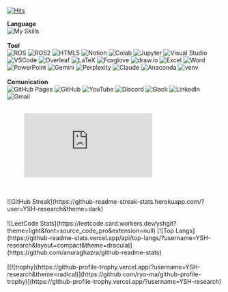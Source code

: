 [![Hits](https://hits.sh/github.com/YSH-research/YSH-research.git.svg?view=today-total&label=Visitor&color=9f9f9f&logo=github)](https://hits.sh/github.com/YSH-research/YSH-research.git/)
<br>

**Language**
<br>
![My Skills](https://skillicons.dev/icons?i=python,cpp,matlab&theme=light)
<br><br>
**Tool**
<br>
![ROS](https://img.shields.io/badge/ROS-22314E?style=for-the-badge&logo=ros&logoColor=white)
![ROS2](https://img.shields.io/badge/ROS2-22314E?style=for-the-badge&logo=ros&logoColor=white)
![HTML5](https://img.shields.io/badge/HTML5-E34F26?style=for-the-badge&logo=html5&logoColor=white)
![Notion](https://img.shields.io/badge/Notion-000000?style=for-the-badge&logo=notion&logoColor=white)
![Colab](https://img.shields.io/badge/Colab-F9AB00?style=for-the-badge&logo=googlecolab&logoColor=white)
![Jupyter](https://img.shields.io/badge/Jupyter-F37626?style=for-the-badge&logo=jupyter&logoColor=white)
![Visual Studio](https://img.shields.io/badge/Visual_Studio-5C2D91?style=for-the-badge&logo=visualstudio&logoColor=white)
![VSCode](https://img.shields.io/badge/VSCode-007ACC?style=for-the-badge&logo=visualstudiocode&logoColor=white)
![Overleaf](https://img.shields.io/badge/Overleaf-47A141?style=for-the-badge&logo=overleaf&logoColor=white)
![LaTeX](https://img.shields.io/badge/LaTeX-008080?style=for-the-badge&logo=latex&logoColor=white)
![Foxglove](https://img.shields.io/badge/Foxglove-433C5B?style=for-the-badge&logo=foxglove&logoColor=white)
![draw.io](https://img.shields.io/badge/draw.io-F08705?style=for-the-badge&logo=diagrams.net&logoColor=white)
![Excel](https://img.shields.io/badge/Excel-217346?style=for-the-badge&logo=microsoftexcel&logoColor=white)
![Word](https://img.shields.io/badge/Word-2B579A?style=for-the-badge&logo=microsoftword&logoColor=white)
![PowerPoint](https://img.shields.io/badge/PowerPoint-B7472A?style=for-the-badge&logo=microsoftpowerpoint&logoColor=white)
![Gemini](https://img.shields.io/badge/Gemini-8E75B2?style=for-the-badge&logo=googleai&logoColor=white)
![Perplexity](https://img.shields.io/badge/Perplexity-000000?style=for-the-badge&logo=perplexityai&logoColor=white)
![Claude](https://img.shields.io/badge/Claude-D06A58?style=for-the-badge&logo=anthropic&logoColor=white)
![Anaconda](https://img.shields.io/badge/Anaconda-44A833?style=for-the-badge&logo=anaconda&logoColor=white)
![venv](https://img.shields.io/badge/venv-3776AB?style=for-the-badge&logo=python&logoColor=white)
<br><br>
**Comunication**
<br>
![GitHub Pages](https://img.shields.io/badge/GitHub%20Pages-181717?style=for-the-badge&logo=github&logoColor=white)
![GitHub](https://img.shields.io/badge/GitHub-181717?style=for-the-badge&logo=github&logoColor=white)
![YouTube](https://img.shields.io/badge/YouTube-FF0000?style=for-the-badge&logo=youtube&logoColor=white)
![Discord](https://img.shields.io/badge/Discord-5865F2?style=for-the-badge&logo=discord&logoColor=white)
![Slack](https://img.shields.io/badge/Slack-4A154B?style=for-the-badge&logo=slack&logoColor=white)
![LinkedIn](https://img.shields.io/badge/LinkedIn-0A66C2?style=for-the-badge&logo=linkedin&logoColor=white)
![Gmail](https://img.shields.io/badge/Gmail-EA4335?style=for-the-badge&logo=gmail&logoColor=white)
<br><br>
<figure><embed src="https://wakatime.com/share/@20bef202-7584-45bd-9bb7-90dc982a12ec/4b15cd02-19be-4e65-b50a-74bd4512d8a9.svg"></embed></figure>
<br><br>
![GitHub Streak](https://github-readme-streak-stats.herokuapp.com/?user=YSH-research&theme=dark)
<br><br>
![LeetCode Stats](https://leetcode.card.workers.dev/yshgit?theme=light&font=source_code_pro&extension=null)
[![Top Langs](https://github-readme-stats.vercel.app/api/top-langs/?username=YSH-research&layout=compact&theme=dracula)](https://github.com/anuraghazra/github-readme-stats)
<br><br>
[[![trophy](https://github-profile-trophy.vercel.app/?username=YSH-research&theme=radical)](https://github.com/ryo-ma/github-profile-trophy)](https://github-profile-trophy.vercel.app/?username=YSH-research)



